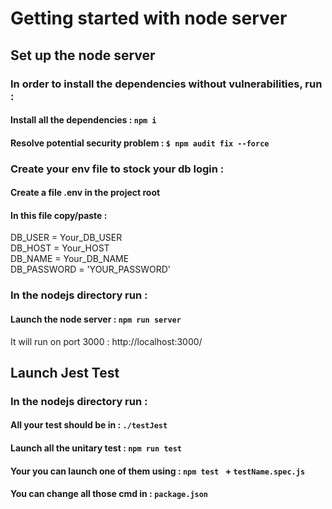 # Getting started with node server

## Set up the node server

### In order to install the dependencies without vulnerabilities, run :
#### Install all the dependencies : `npm i`
#### Resolve potential security problem : `$ npm audit fix --force`


### Create your env file to stock your db login :
#### Create a file .env in the project root
#### In this file copy/paste : 

DB_USER = Your_DB_USER    
DB_HOST = Your_HOST        
DB_NAME = Your_DB_NAME    
DB_PASSWORD = 'YOUR_PASSWORD'    

### In the nodejs directory run :
####  Launch the node server : `npm run server`
It will run on port 3000 : http://localhost:3000/

## Launch Jest Test

### In the nodejs directory run :
#### All your test should be in : `./testJest`
#### Launch all the unitary test : `npm run test`
#### Your you can launch one of them using : `npm test ` + `testName.spec.js`
#### You can change all those cmd in :  `package.json`